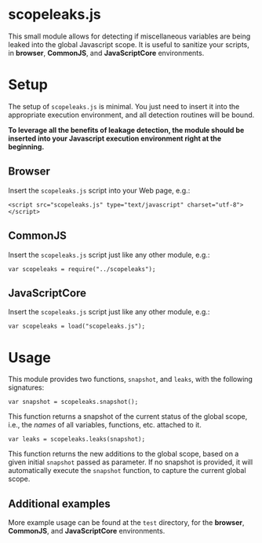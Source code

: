 # scopeleaks.js

This small module allows for detecting if miscellaneous variables are being leaked into the global Javascript scope. It is useful to sanitize your scripts, in __browser__, __CommonJS__, and __JavaScriptCore__ environments.

# Setup

The setup of `scopeleaks.js` is minimal. You just need to insert it into the appropriate execution environment, and all detection routines will be bound.

__To leverage all the benefits of leakage detection, the module should be inserted into your Javascript execution environment right at the beginning.__

## Browser

Insert the `scopeleaks.js` script into your Web page, e.g.:

	<script src="scopeleaks.js" type="text/javascript" charset="utf-8"></script>

## CommonJS

Insert the `scopeleaks.js` script just like any other module, e.g.:

	var scopeleaks = require("../scopeleaks");

## JavaScriptCore

Insert the `scopeleaks.js` script just like any other module, e.g.:

	var scopeleaks = load("scopeleaks.js");

# Usage

This module provides two functions, `snapshot`, and `leaks`, with the following signatures:

	var snapshot = scopeleaks.snapshot();

This function returns a snapshot of the current status of the global scope, i.e., the _names_ of all variables, functions, etc. attached to it.

	var leaks = scopeleaks.leaks(snapshot);

This function returns the new additions to the global scope, based on a given initial `snapshot` passed as parameter. If no snapshot is provided, it will automatically execute the `snapshot` function, to capture the current global scope.

## Additional examples

More example usage can be found at the `test` directory, for the __browser__, __CommonJS__, and __JavaScriptCore__ environments.

